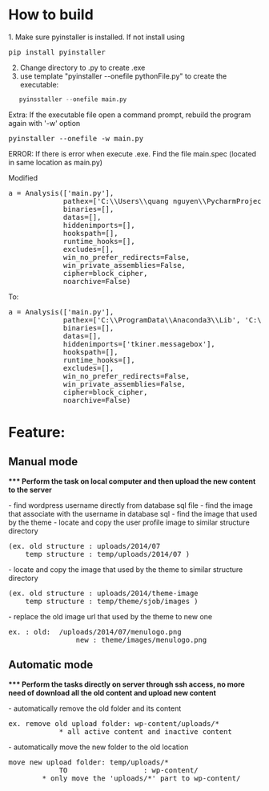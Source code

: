
<h1>How to build</h1>
<p>1. Make sure pyinstaller is installed. If not install using 
   
<pre>
pip install pyinstaller
</pre>
2. Change directory to .py to create .exe
3. use template "pyinstaller --onefile pythonFile.py"  to create the executable: 
```python 
   pyinsstaller --onefile main.py
   ```
Extra: If the executable file open a command prompt, rebuild the program again with '-w' option
<pre>
pyinstaller --onefile -w main.py
</pre>
</p>
<p>ERROR: If there is error when execute .exe. Find the file main.spec (located in same location as main.py)</p>
<p>Modified</p>
<pre>a = Analysis(['main.py'],
             pathex=['C:\\Users\\quang nguyen\\PycharmProjects\\python\\sarawakjob_soft\\other_soft\\clean_website_backend'],
             binaries=[],
             datas=[],
             hiddenimports=[],
             hookspath=[],
             runtime_hooks=[],
             excludes=[],
             win_no_prefer_redirects=False,
             win_private_assemblies=False,
             cipher=block_cipher,
             noarchive=False)</pre>
<p>To:
<pre>a = Analysis(['main.py'],
             pathex=['C:\\ProgramData\\Anaconda3\\Lib', 'C:\\Users\\quang nguyen\\PycharmProjects\\python\\sarawakjob_soft\\other_soft\\clean_website_backend','C:\\Users\\quang nguyen\\PycharmProjects\\python\\sarawakjob_soft','C:\\ProgramData\\Anaconda3\\Lib\\site-packages'],
             binaries=[],
             datas=[],
             hiddenimports=['tkiner.messagebox'],
             hookspath=[],
             runtime_hooks=[],
             excludes=[],
             win_no_prefer_redirects=False,
             win_private_assemblies=False,
             cipher=block_cipher,
             noarchive=False)</pre></p>


<h1>Feature:</h1>
<h2> Manual mode </h2>
<p><strong>*** Perform the task on local computer and then upload the new content to the server </strong></p>
- find wordpress username directly from database sql file
- find the image that associate with the username in database sql
- find the image that used by the theme
- locate and copy the user profile image to similar structure directory
    <pre>(ex. old structure : uploads/2014/07
    temp structure : temp/uploads/2014/07 )</pre> 
- locate and copy the image that used by the theme to similar structure directory
<pre>(ex. old structure : uploads/2014/theme-image
    temp structure : temp/theme/sjob/images )</pre>
- replace the old image url that used by the theme to new one
    <pre>ex. : old:  /uploads/2014/07/menulogo.png
                new : theme/images/menulogo.png
</pre>

<h2>Automatic mode</h2>
<p><strong>*** Perform the tasks directly on server through ssh access, no more need of download all the old content and upload new content </strong></p>
- automatically remove the old folder and its content
    <pre>ex. remove old upload folder: wp-content/uploads/*
            * all active content and inactive content
</pre>
- automatically move the new  folder to the old location
    <pre>move new upload folder: temp/uploads/*
            TO                  : wp-content/ 
        * only move the 'uploads/*' part to wp-content/
</pre>